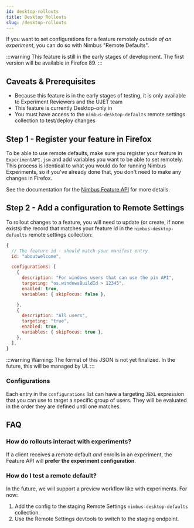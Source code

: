 ```yaml
---
id: desktop-rollouts
title: Desktop Rollouts
slug: /desktop-rollouts
---
```


If you want to set configurations for a feature remotely _outside of an experiment_, you can do so with Nimbus "Remote Defaults".

:::warning
This feature is still in the early stages of development. The first version will be available in Firefox 89.
:::

## Caveats & Prerequisites

- Because this feature is in the early stages of testing, it is only available to Experiment Reviewers and the UJET team
- This feature is currently Desktop-only in
- You must have access to the `nimbus-desktop-defaults` remote settings collection to test/deploy changes

## Step 1 - Register your feature in Firefox

To be able to use remote defaults, make sure you register your feature in `ExperimentAPI.jsm` and add variables you want to be able to set remotely. This process is identical to what you would do for running Nimbus Experiments, so if you've already done that, you don't need to make any changes in Firefox.

See the documentation for the [Nimbus Feature API](desktop-feature-api) for more details.

## Step 2 - Add a configuration to Remote Settings

To rollout changes to a feature, you will need to update (or create, if none exists) the record that matches your feature id in the `nimbus-desktop-defaults` remote settings collection:

```js
{
  // The feature id - should match your manifest entry
  id: "aboutwelcome",

  configurations: [
    {
      description: "For windows users that can use the pin API",
      targeting: "os.windowsBuildId > 12345",
      enabled: true,
      variables: { skipFocus: false },

    },
    {
      description: "All users",
      targeting: "true",
      enabled: true,
      variables: { skipFocus: true },
    },
  ],
}
```

:::warning
Warning: The format of this JSON is not yet finalized. In the future, this will be managed by UI.
:::

### Configurations

Each entry in the `configurations` list can have a targeting `JEXL` expression that you can use to target a specific group of users. They will be evaluated in the order they are defined until one matches.

## FAQ

### How do rollouts interact with experiments?

If a client receives a remote default _and_ enrolls in an experiment, the Feature API will **prefer the experiment configuration**.

### How do I test a remote default?

In the future, we will support a preview workflow like with experiments. For now:

1. Add the config to the staging Remote Settings `nimbus-desktop-defaults` collection.
2. Use the Remote Settings devtools to switch to the staging endpoint.
